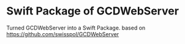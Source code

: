 # Swift Package of GCDWebServer
Turned GCDWebServer into a Swift Package.
based on https://github.com/swisspol/GCDWebServer
